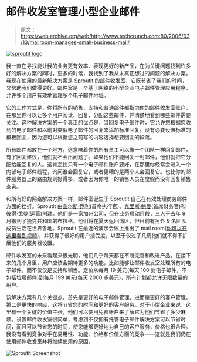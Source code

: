 # 邮件收发室管理小型企业邮件 

> 原文：<https://web.archive.org/web/http://www.techcrunch.com:80/2006/03/13/mailroom-manages-small-business-mail/>

[![sproutit logo](img/1451a3e715560c1d0cc223c325f35535.png)](https://web.archive.org/web/20221209141352/http://www.sproutit.com/mailroom)

我一直在寻找能让我的业务更有效率、表现更好的新产品，在为关键问题找到许多好的解决方案的同时，更多的时候，我找到了我从未真正想过的问题的解决方案。我现在使用的最新解决方案是 [Sproutit](https://web.archive.org/web/20221209141352/http://www.sproutit.com/) 的[邮件收发室](https://web.archive.org/web/20221209141352/http://www.sproutit.com/mailroom)，它既节省了我们的时间，又帮助我们做得更好。邮件室是一个基于网络的小型企业电子邮件管理应用程序，允许多个用户有效地管理多个电子邮件地址。

它的工作方式是，你将所有的销售、支持和普通邮件都指向你的邮件收发室账户，在那里你可以让多个用户阅读、回复、分配这些邮件，并清楚地看到哪些邮件需要关注。这种解决方案的一个真正的优点是，当回复电子邮件时，它允许您根据您收到的电子邮件和以前对类似电子邮件的回复来添加标准回复。没有必要设置标准的模板回复，因为您可以根据您之前写的内容选择想要回复的段落。

所有邮件都放在一个地方，这意味着你的所有员工可以像一个团队一样回复邮件，有了回复建议，他们就不会出问题了。如果他们不能回复一封邮件，他们就把它分配给能回复的人。这肯定比只有一个电子邮件账户要好，在那里你经常会进入一个内部电子邮件线程，询问谁会回复它，或者更糟的是两个人会回复它。也比你的邮件服务器上的路由规则好得多，或者因为你唯一的销售人员在度假而没有回复销售查询。

和所有好的网络解决方案一样，邮件室诞生于 Sproutit 自己在有效处理商务邮件方面的挫折。Sproutit 由[查尔斯·乔利](https://web.archive.org/web/20221209141352/http://www.okito.net/)(首席执行官)、[克里斯·鲍曼](https://web.archive.org/web/20221209141352/http://texan.blogs.com/)(首席财务官)和彼得·戈曼(运营)创建。他们是一家加州公司，但在业务启动阶段，三人于去年 9 月搬到了捷克共和国的布拉格。他们将在夏天返回湾区，但目前有另外 9 名团队成员生活在世界各地。Sproutit 在最近的演示会议上推出了 mail room([你可以在这里看到视频](https://web.archive.org/web/20221209141352/http://www.demo.com/demonstrators/demo2006/63034.html))，并获得了很好的用户接受度，以至于仅过了几周他们就不得不扩展他们的服务器设置。

邮件收发室的未来看起来很光明，他们几乎每天都在不断完善和改进产品。在接下来的几个月里，用户应该会期待更多的功能，比如能够让邮件收发室处理所有的电子邮件，而不仅仅是支持和销售。定价从每月 19 美元(每天 100 封电子邮件，不包括垃圾邮件)到每月 199 美元(每天 2000 多美元)，所有计划都允许无限数量的用户。

该解决方案有几个关键点，首先是更好的电子邮件管理，进而是更好的客户管理。第二是更快的响应，这将节省您的时间和更好的客户服务。对于小型企业来说，这里有一个关键的价值主张，他们可以使用免费帐户来了解它为他们节省了多少麻烦。设置邮件收发室很简单，考虑到不仅拥有托管电子邮件解决方案可以节省时间，而且可以节省您的时间，使您能够更好地为自己的客户服务，价格也很合理。我没有看到竞争对手在易用性、功能、价格和价值方面的竞争——这就是我们仍在使用邮件收发室并将继续使用的原因。

![Sproutit Screenshot](img/4aef8bf3116abf46e9f40951246b3233.png)